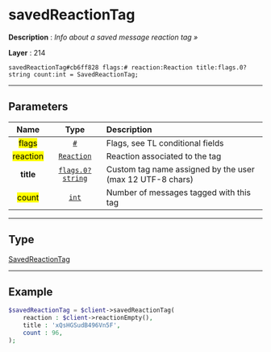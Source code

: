 # savedReactionTag

**Description** : *Info about a saved message reaction tag &raquo;*

**Layer** : 214

```tl
savedReactionTag#cb6ff828 flags:# reaction:Reaction title:flags.0?string count:int = SavedReactionTag;
```

---

## Parameters

| Name | Type | Description |
| :---: | :---: | :--- |
| <mark>flags</mark> | [`#`](type/#) | Flags, see TL conditional fields |
| <mark>reaction</mark> | [`Reaction`](type/Reaction) | Reaction associated to the tag |
| **title** | [`flags.0?string`](type/string) | Custom tag name assigned by the user (max 12 UTF-8 chars) |
| <mark>count</mark> | [`int`](type/int) | Number of messages tagged with this tag |

---

## Type

[SavedReactionTag](type/SavedReactionTag)

---

## Example

```php
$savedReactionTag = $client->savedReactionTag(
	reaction : $client->reactionEmpty(),
	title : 'xQsHGSudB496Vn5F',
	count : 96,
);
```